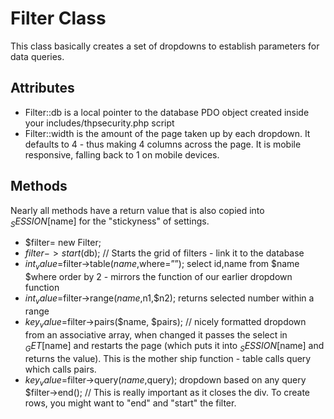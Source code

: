 # Filter Class

This class basically creates a set of dropdowns to establish parameters for data queries.

## Attributes

* Filter::db is a local pointer to the database PDO object created inside your includes/thpsecurity.php script
* Filter::width is the amount of the page taken up by each dropdown. It defaults to 4 - thus making 4 columns across the page. It is mobile responsive, falling back to 1 on mobile devices.

## Methods

Nearly all methods have a return value that is also copied into $_SESSION[$name] for the "stickyness" of settings.

* $filter= new Filter; 
* $filter->start($db); // Starts the grid of filters - link it to the database
* $int_value=$filter->table($name,$where=””); select id,name from $name $where order by 2 - mirrors the function of our earlier dropdown function
* $int_value=$filter->range($name,$n1,$n2); returns selected number within a range
* $key_value=$filter->pairs($name, $pairs); // nicely formatted dropdown from an associative array, when changed it passes the select in $_GET[$name] and restarts the page (which puts it into $_SESSION[$name] and returns the value). This is the mother ship function - table calls query which calls pairs.
* $key_value=$filter->query($name,$query); dropdown based on any query
$filter->end(); // This is really important as it closes the div. To create rows, you might want to "end" and "start" the filter.
